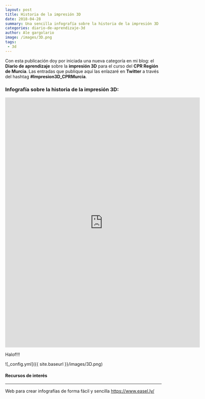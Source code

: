 ```yaml
---
layout: post
title: Historia de la impresión 3D
date: 2018-04-28
summary: Una sencilla infografía sobre la historia de la impresión 3D
categories: diario-de-aprendizaje-3d 
author: Ale gargolario
image: /images/3D.png
tags:
 - 3d
---
```


Con esta publicación doy por iniciada una nueva categoría en mi blog: el **Diario de aprendizaje** sobre la **impresión 3D** para el curso del **CPR Región de Murcia**.
Las entradas que publique aquí las enlazaré en **Twitter** a través del hashtag **#Impresion3D_CPRMurcia**.

### Infografía sobre la historia de la impresión 3D:

<iframe width="627" height="807" frameborder="0" scrolling="no" style="overflow-y:hidden;" src="https://www.easel.ly/index/embedFrame/easel/7404220"></iframe>

Halof!!!

![_config.yml]({{ site.baseurl }}/images/3D.png)

#### Recursos de interés
*** 

 Web para crear infografías de forma fácil y sencilla <https://www.easel.ly/>

